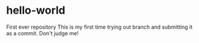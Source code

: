 # hello-world
First ever repository
This is my first time trying out  branch and submitting it as a commit.  Don't judge me!
